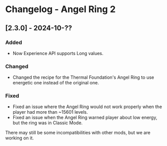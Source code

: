 # Changelog - Angel Ring 2

## [2.3.0] - 2024-10-??

### Added
- Now Experience API supports Long values.

### Changed
- Changed the recipe for the Thermal Foundation's Angel Ring to use energetic one instead of the original one.

### Fixed
- Fixed an issue where the Angel Ring would not work properly when the player had more than ~15601 levels.
- Fixed an issue when the Angel Ring warned player about low energy, but the ring was in Classic Mode.

There may still be some incompatibilities with other mods, but we are working on it.
